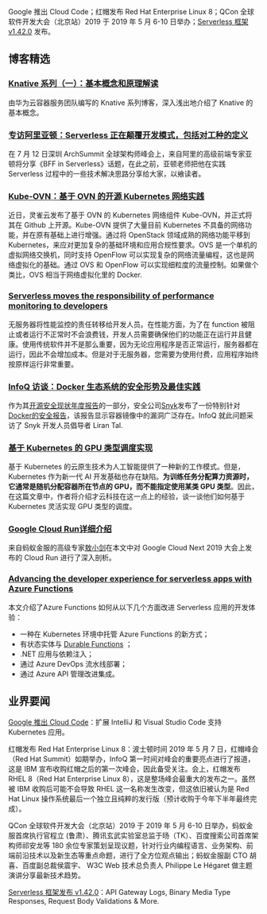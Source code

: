 Google 推出 Cloud Code；红帽发布 Red Hat Enterprise Linux 8；QCon 全球软件开发大会（北京站）2019 于 2019 年 5 月 6-10 日举办；[Serverless 框架 v1.42.0](https://serverless.com/blog/framework-release-v142/) 发布。

## 博客精选

### [Knative 系列（一）：基本概念和原理解读](https://www.infoq.cn/article/PEOIcPk4lZRg-fAwry8H)

由华为云容器服务团队编写的 Knative 系列博客，深入浅出地介绍了 Knative 的基本概念。

### [专访阿里亚顿：Serverless 正在颠覆开发模式，包括对工种的定义](https://www.infoq.cn/article/8JE5FgHt1PIM*eqSUMfw)

在 7 月 12 日深圳 ArchSummit 全球架构师峰会上，来自阿里的高级前端专家亚顿将分享《BFF in Serverless》话题，在此之前，亚顿老师把他在实践 Serverless 过程中的一些技术解决思路分享给大家，以飨读者。

### [Kube-OVN：基于 OVN 的开源 Kubernetes 网络实践](https://www.infoq.cn/article/2Pr39j0jJcbWpu7K*prP)

近日，灵雀云发布了基于 OVN 的 Kubernetes 网络组件 Kube-OVN，并正式将其在 Github 上开源。Kube-OVN 提供了大量目前 Kubernetes 不具备的网络功能，并在原有基础上进行增强。通过将 OpenStack 领域成熟的网络功能平移到 Kubernetes，来应对更加复杂的基础环境和应用合规性要求。OVS 是一个单机的虚拟网络交换机，同时支持 OpenFlow 可以实现复杂的网络流量编程，这也是网络虚拟化的基础。通过 OVS 和 OpenFlow 可以实现细粒度的流量控制。如果做个类比，OVS 相当于网络虚拟化里的 Docker.

### [Serverless moves the responsibility of performance monitoring to developers](https://sdtimes.com/softwaredev/serverless-moves-the-responsibility-of-performance-monitoring-to-developers/)

无服务器将性能监控的责任转移给开发人员。在性能方面，为了在 function 被阻止或者运行不正常时不会浪费钱，开发人员需要确保他们的功能正在运行并且健康。使用传统软件并不是那么重要，因为无论应用程序是否正常运行，服务器都在运行，因此不会增加成本。但是对于无服务器，您需要为使用付费，应用程序始终按原样运行非常重要。

### [InfoQ 访谈：Docker 生态系统的安全形势及最佳实践](https://www.infoq.cn/article/FotqtmDrBB0eHzD_8PUB)

作为其[开源安全现状年度报告](https://snyk.io/opensourcesecurity-2019/)的一部分，安全公司[Snyk](https://snyk.io/)发布了一份特别针对[Docker](https://bit.ly/dockerreport19)[的](https://bit.ly/dockerreport19)[安全报告](https://bit.ly/dockerreport19)，该报告显示容器镜像中的漏洞广泛存在。InfoQ 就此问题采访了 Snyk 开发人员倡导者 Liran Tal.

### [基于 Kubernetes 的 GPU 类型调度实现](https://www.infoq.cn/article/ypP*1sbAuBAD1KL1qB4K)

基于 Kubernetes 的云原生技术为人工智能提供了一种新的工作模式。但是，Kubernetes 作为新一代 AI 开发基础也存在缺陷。**为训练任务分配算力资源时，它通常是随机分配容器所在节点的 GPU，而不能指定使用某类 GPU 类型**。因此，在这篇文章中，作者将介绍才云科技在这一点上的经验，谈一谈他们如何基于 Kubernetes 灵活实现 GPU 类型的调度。

### [Google Cloud Run详细介绍](https://skyao.io/post/201905-google-cloud-run-detail/)

来自蚂蚁金服的高级专家[敖小剑](https://skyao.io/)在本文中对 Google Cloud Next 2019 大会上发布的 Cloud Run 进行了深入剖析。

### [Advancing the developer experience for serverless apps with Azure Functions](https://azure.microsoft.com/en-gb/blog/advancing-the-developer-experience-for-serverless-apps-with-azure-functions/)

本文介绍了Azure Functions 如何从以下几个方面改进 Serverless 应用的开发体验：

- 一种在 Kubernetes 环境中托管 Azure Functions 的新方式；
- 有状态实体与 [Durable Functions](https://docs.microsoft.com/en-us/azure/azure-functions/durable/durable-functions-overview) ；
- .NET 应用与依赖注入；
- 通过 Azure DevOps 流水线部署；
- 通过 Azure API 管理改进集成。

## 业界要闻

[Google 推出 Cloud Code](https://www.infoq.cn/article/J1BKATTezCy-9gaJs5Cc)：扩展 IntelliJ 和 Visual Studio Code 支持 Kubernetes 应用。

红帽发布 Red Hat Enterprise Linux 8：波士顿时间 2019 年 5 月 7 日，红帽峰会（Red Hat Summit）如期举办，InfoQ 第一时间对峰会的重要亮点进行了报道，这是 IBM 宣布收购红帽之后的第一次峰会，因此备受关注。会上，红帽发布 RHEL 8（Red Hat Enterprise Linux 8），这是整场峰会最重大的发布之一。虽然被 IBM 收购后可能不会导致 RHEL 这一名称发生改变，但这依旧被认为是 Red Hat Linux 操作系统最后一个独立且纯粹的发行版（预计收购于今年下半年最终完成）。

QCon 全球软件开发大会（北京站）2019 于 2019 年 5 月 6-10 日举办，蚂蚁金服首席执行官程立 (鲁肃）、腾讯玄武实验室总监于旸（TK）、百度搜索公司首席架构师祁安龙等 180 余位专家策划呈现议题，针对行业内编程语言、业务架构、前端前沿技术以及新生态等重点命题，进行了全方位观点输出；蚂蚁金服副 CTO 胡喜、百度副总裁侯震宇、 W3C Web 技术总负责人 Philippe Le Hégaret 做主题演讲分享最新技术趋势。

[Serverless 框架发布 v1.42.0](https://serverless.com/blog/framework-release-v142/)：API Gateway Logs, Binary Media Type Responses, Request Body Validations & More.

